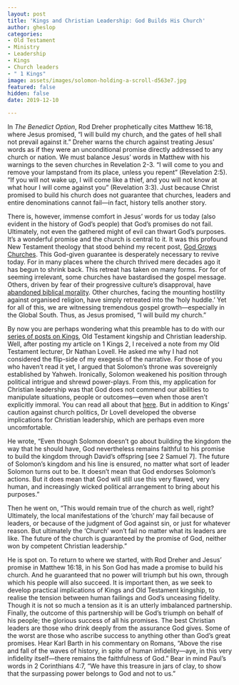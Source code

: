 ```yaml
---
layout: post
title: 'Kings and Christian Leadership: God Builds His Church'
author: gheslop
categories:
- Old Testament
- Ministry
- Leadership
- Kings
- Church leaders
- " 1 Kings"
image: assets/images/solomon-holding-a-scroll-d563e7.jpg
featured: false
hidden: false
date: 2019-12-10

---
```

In _The Benedict Option_, Rod Dreher prophetically cites Matthew 16:18, where Jesus promised, “I will build my church, and the gates of hell shall not prevail against it.” Dreher warns the church against treating Jesus’ words as if they were an unconditional promise directly addressed to any church or nation. We must balance Jesus’ words in Matthew with his warnings to the seven churches in Revelation 2-3. “I will come to you and remove your lampstand from its place, unless you repent” (Revelation 2:5). “If you will not wake up, I will come like a thief, and you will not know at what hour I will come against you” (Revelation 3:3). Just because Christ promised to build his church does not guarantee that churches, leaders and entire denominations cannot fail—in fact, history tells another story.

There is, however, immense comfort in Jesus’ words for us today (also evident in the history of God’s people) that God’s promises do not fail. Ultimately, not even the gathered might of evil can thwart God’s purposes. It’s a wonderful promise and the church is central to it. It was this profound New Testament theology that stood behind my recent post, [God Grows Churches](http://www.rekindle.co.za/content/pastor-god-grows-churches/). This God-given guarantee is desperately necessary to revive today. For in many places where the church thrived mere decades ago it has begun to shrink back. This retreat has taken on many forms. For for of seeming irrelevant, some churches have bastardised the gospel message. Others, driven by fear of their progressive culture’s disapproval, have [abandoned biblical morality](http://www.rekindle.co.za/content/doodle-did-jesus-decriminalise-sex-work/). Other churches, facing the mounting hostility against organised religion, have simply retreated into the ‘holy huddle.’ Yet for all of this, we are witnessing tremendous gospel growth—especially in the Global South. Thus, as Jesus promised, “I will build my church.”

By now you are perhaps wondering what this preamble has to do with our [series of posts on Kings](http://www.rekindle.co.za/content/kings-and-christian-leadership-an-introduction/), Old Testament kingship and Christian leadership. Well, after posting my article on 1 Kings 2, I received a note from my Old Testament lecturer, Dr Nathan Lovell. He asked me why I had not considered the flip-side of my exegesis of the narrative. For those of you who haven’t read it yet, I argued that Solomon’s throne was sovereignly established by Yahweh. Ironically, Solomon weakened his position through political intrigue and shrewd power-plays. From this, my application for Christian leadership was that God does not commend our abilities to manipulate situations, people or outcomes—even when those aren’t explicitly immoral. You can read all about that [here](http://www.rekindle.co.za/content/kings-and-christian-leadership-church-politics/). But in addition to Kings’ caution against church politics, Dr Lovell developed the obverse implications for Christian leadership, which are perhaps even more uncomfortable.

He wrote, “Even though Solomon doesn’t go about building the kingdom the way that he should have, God nevertheless remains faithful to his promise to build the kingdom through David’s offspring \[see 2 Samuel 7\]. The future of Solomon’s kingdom and his line is ensured, no matter what sort of leader Solomon turns out to be. It doesn’t mean that God endorses Solomon’s actions. But it does mean that God will still use this very flawed, very human, and increasingly wicked political arrangement to bring about his purposes.”

Then he went on, “This would remain true of the church as well, right? Ultimately, the local manifestations of the ‘church’ may fail because of leaders, or because of the judgment of God against sin, or just for whatever reason. But ultimately the ‘Church’ won’t fail no matter what its leaders are like. The future of the church is guaranteed by the promise of God, neither won by competent Christian leadership.”

He is spot on. To return to where we started, with Rod Dreher and Jesus’ promise in Matthew 16:18, in his Son God has made a promise to build his church. And he guaranteed that no power will triumph but his own, through which his people will also succeed. It is important then, as we seek to develop practical implications of Kings and Old Testament kingship, to realise the tension between human failings and God’s unceasing fidelity. Though it is not so much a tension as it is an utterly imbalanced partnership. Finally, the outcome of this partnership will be God’s triumph on behalf of his people; the glorious success of all his promises. The best Christian leaders are those who drink deeply from the assurance God gives. Some of the worst are those who ascribe success to anything other than God’s great promises. Hear Karl Barth in his commentary on Romans, “Above the rise and fall of the waves of history, in spite of human infidelity—aye, in this very infidelity itself—there remains the faithfulness of God.” Bear in mind Paul’s words in 2 Corinthians 4:7, “We have this treasure in jars of clay, to show that the surpassing power belongs to God and not to us.”
